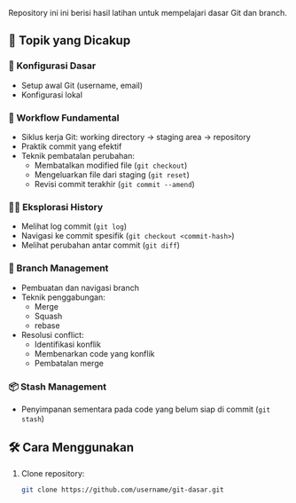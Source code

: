 Repository ini ini berisi hasil latihan untuk mempelajari dasar Git dan branch.

## 📌 Topik yang Dicakup

### 🔧 Konfigurasi Dasar
- Setup awal Git (username, email)
- Konfigurasi lokal

### 🔄 Workflow Fundamental
- Siklus kerja Git: working directory → staging area → repository
- Praktik commit yang efektif
- Teknik pembatalan perubahan:
  - Membatalkan modified file (`git checkout`)
  - Mengeluarkan file dari staging (`git reset`)
  - Revisi commit terakhir (`git commit --amend`)

### 🕵️‍♂️ Eksplorasi History
- Melihat log commit (`git log`)
- Navigasi ke commit spesifik (`git checkout <commit-hash>`)
- Melihat perubahan antar commit (`git diff`)

### 🌿 Branch Management
- Pembuatan dan navigasi branch
- Teknik penggabungan:
  - Merge 
  - Squash
  - rebase
- Resolusi conflict:
  - Identifikasi konflik
  - Membenarkan code yang konflik
  - Pembatalan merge

### 📦 Stash Management
- Penyimpanan sementara pada code yang belum siap di commit (`git stash`)

## 🛠 Cara Menggunakan
1. Clone repository:
   ```bash
   git clone https://github.com/username/git-dasar.git
